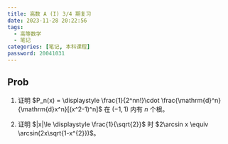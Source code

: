 ```yaml
---
title: 高数 A (I) 3/4 期复习
date: 2023-11-28 20:22:56
tags: 
  - 高等数学
  - 笔记
categories: [笔记, 本科课程]
password: 20041031
---
```


## Prob

1. 证明 $P_n(x) = \displaystyle \frac{1}{2^nn!}\cdot \frac{\mathrm{d}^n}{\mathrm{d}x^n}[(x^2-1)^n]$ 在 $(-1,1)$ 内有 $n$ 个根。

1. 证明 $|x|\le \displaystyle \frac{1}{\sqrt{2}}$ 时 $2\arcsin x \equiv \arcsin(2x\sqrt{1-x^{2}})$。
